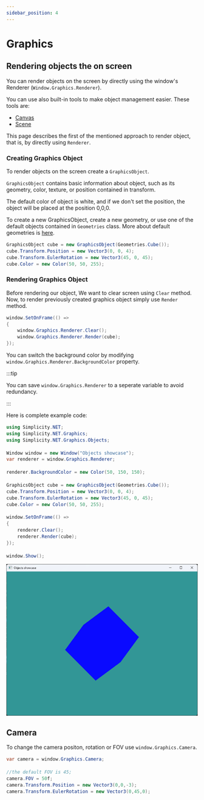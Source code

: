 ```yaml
---
sidebar_position: 4
---
```


# Graphics

## Rendering objects the on screen

You can render objects on the screen by directly using the window's Renderer (`Window.Graphics.Renderer`).

You can use also built-in tools to make object management easier. These tools are:
- [Canvas](/canvas.md)
- [Scene](/scene.md)

This page describes the first of the mentioned approach to render object, that is, by directly using `Renderer`.

### Creating Graphics Object

To render objects on the screen create a `GraphicsObject`.

`GraphicsObject` contains basic information about object, such as its geometry, color, texture, or position contained in transform.

The default color of object is white, and if we don't set the position, the object will be placed at the position 0,0,0.

To create a new GraphicsObject, create a new geometry, or use one of  the default objects contained in `Geometries` class. More about default geometries is [here](/geometries.md).

```cs
GraphicsObject cube = new GraphicsObject(Geometries.Cube());
cube.Transform.Position = new Vector3(0, 0, 4);
cube.Transform.EulerRotation = new Vector3(45, 0, 45);
cube.Color = new Color(50, 50, 255);
```

### Rendering Graphics Object

Before rendering our object, We want to clear screen using `Clear` method. Now, to render previously created graphics object simply use `Render` method. 

```cs
window.SetOnFrame(() =>
{
    window.Graphics.Renderer.Clear();
    window.Graphics.Renderer.Render(cube);
});
```

You can switch the background color by modifying `window.Graphics.Renderer.BackgroundColor` property.

:::tip

You can save `window.Graphics.Renderer` to a seperate variable to avoid redundancy.

:::

Here is complete example code:

```cs
using Simplicity.NET;
using Simplicity.NET.Graphics;
using Simplicity.NET.Graphics.Objects;

Window window = new Window("Objects showcase");
var renderer = window.Graphics.Renderer;

renderer.BackgroundColor = new Color(50, 150, 150);

GraphicsObject cube = new GraphicsObject(Geometries.Cube());
cube.Transform.Position = new Vector3(0, 0, 4);
cube.Transform.EulerRotation = new Vector3(45, 0, 45);
cube.Color = new Color(50, 50, 255);

window.SetOnFrame(() =>
{
    renderer.Clear();
    renderer.Render(cube);
});

window.Show();
```

![Cube](/img/basicCube.png)

## Camera

To change the camera positon, rotation or FOV use `window.Graphics.Camera`.

```cs
var camera = window.Graphics.Camera;

//the default FOV is 45;
camera.FOV = 50f; 
camera.Transform.Position = new Vector3(0,0,-3);
camera.Transform.EulerRotation = new Vector3(0,45,0);
```